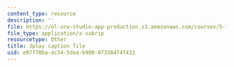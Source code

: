 ```yaml
---
content_type: resource
description: ''
file: https://ol-ocw-studio-app-production.s3.amazonaws.com/courses/5-111-principles-of-chemical-science-fall-2008/e07f70baac345daab900073384f4f432_8b56I8U24xU.vtt
file_type: application/x-subrip
resourcetype: Other
title: 3play caption file
uid: e07f70ba-ac34-5daa-b900-073384f4f432
---
```

